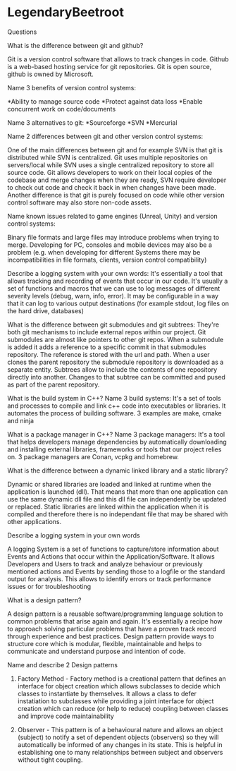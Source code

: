 # LegendaryBeetroot
Questions

What is the difference between git and github?

Git is a version control software that allows to track changes in code. Github is a web-based hosting service for git repositories. Git is open source, github is owned by Microsoft.

Name 3 benefits of version control systems:

*Ability to manage source code
*Protect against data loss
*Enable concurrent work on code/documents

Name 3 alternatives to git:
*Sourceforge
*SVN
*Mercurial

Name 2 differences between git and other version control systems:

One of the main differences between git and for example SVN is that git is distributed while SVN is centralized. Git uses multiple repositories on servers/local while SVN uses a single centralized repository to store all source code. Git allows developers to work on their local copies of the codebase and merge changes when they are ready, SVN require developer to check out code and check it back in when changes have been made.
Another difference is that git is purely focused on code while other version control software may also store non-code assets.

Name known issues related to game engines (Unreal, Unity) and version control systems:

Binary file formats and large files may introduce problems when trying to merge. Developing for PC, consoles and mobile devices may also be a problem (e.g. when developing for different Systems there may be incompatibilities in file formats, clients, version control compatibility)

Describe a logging system with your own words:
It's essentially a tool that allows tracking and recording of events that occur in our code. It's usually a set of functions and macros that we can use to log messages of different severity levels (debug, warn, info, error). It may be configurable in a way that it can log to various output destinations (for example stdout, log files on the hard drive, databases)

What is the difference between git submodules and git subtrees:
They're both git mechanisms to include external repos within our project. Git submodules are almost like pointers to other git repos. When a submodule is added it adds a reference to a specific commit in that submodules repository. The reference is stored with the url and path. When a user clones the parent repository the submodule repository is downloaded as a separate entity.
Subtrees allow to include the contents of one repository directly into another. Changes to that subtree can be committed and pused as part of the parent repository.

What is the build system in C++? Name 3 build systems:
It's a set of tools and processes to compile and link c++ code into executables or libraries. It automates the process of building software. 3 examples are make, cmake and ninja

What is a package manager in C++? Name 3 package managers:
It's a tool that helps developers manage dependencies by automatically downloading and installing external libraries, frameworks or tools that our project relies on. 3 package managers are Conan, vcpkg and homebrew.

What is the difference between a dynamic linked library and a static library?

Dynamic or shared libraries are loaded and linked at runtime when the application is launched (dll). That means that more than one application can use the same dynamic dll file and this dll file can independently be updated or replaced.
Static libraries are linked within the application when it is compiled and therefore there is no independant file that may be shared with other applications.

Describe a logging system in your own words

A logging System is a set of functions to capture/store information about Events and Actions that occur within the Application/Software. It allows Developers and Users to track and analyze behaviour or previously mentioned actions and Events by sending those to a logfile or the standard output for analysis. This allows to identify errors or track performance issues or for troubleshooting

What is a design pattern?

A design pattern is a reusable software/programming language solution to common problems that arise again and again. It's essentially a recipe how to approach solving particular problems that have a proven track record through
experience and best practices. Design pattern provide ways to structure core which is modular, flexible, maintainable and helps to communicate and understand purpose and intention of code. 

Name and describe 2 Design patterns

1. Factory Method - Factory method is a creational pattern that defines an interface for object creation which allows subclasses to decide which classes to instantiate by themselves. It allows a class to defer instatiation to subclasses while providing a joint interface for object creation which can reduce (or help to reduce) coupling between classes and improve code maintainability

2. Observer - This pattern is of a behavioural nature and allows an object (subject) to notify a set of dependent objects (observers) so they will automatically be informed of any changes in its state. This is helpful in establishing one to many relationships between subject and observers without tight coupling.

